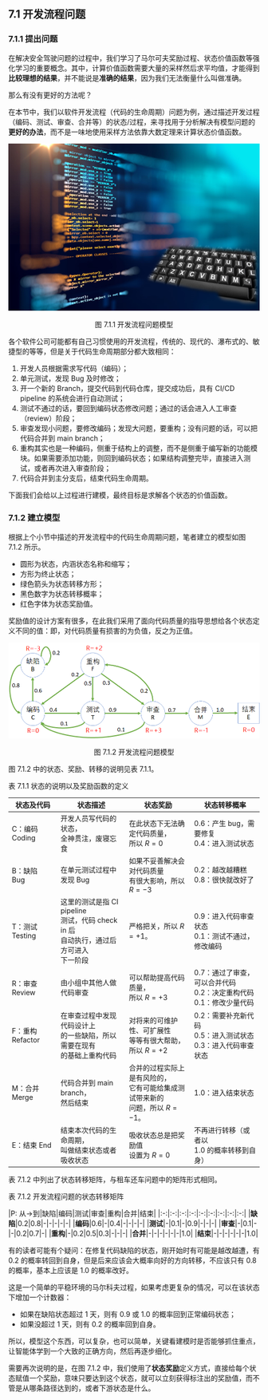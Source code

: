 ## 7.1 开发流程问题

### 7.1.1 提出问题

在解决安全驾驶问题的过程中，我们学习了马尔可夫奖励过程、状态价值函数等强化学习的重要概念。其中，计算价值函数需要大量的采样然后求平均值，才能得到**比较理想的结果**，并不能说是**准确的结果**，因为我们无法衡量什么叫做准确。

那么有没有更好的方法呢？

在本节中，我们以软件开发流程（代码的生命周期）问题为例，通过描述开发过程（编码、测试、审查、合并等）的状态/过程，来寻找用于分析解决有模型问题的**更好的办法**，而不是一味地使用采样方法依靠大数定理来计算状态价值函数。

<center>
<img src="./img/Code-Cover.png">

图 7.1.1 开发流程问题模型
</center>


各个软件公司可能都有自己习惯使用的开发流程，传统的、现代的、瀑布式的、敏捷型的等等，但是关于代码生命周期部分都大致相同：

1. 开发人员根据需求写代码（编码）；
2. 单元测试，发现 Bug 及时修改；
3. 开一个新的 Branch，提交代码到代码仓库，提交成功后，具有 CI/CD pipeline 的系统会进行自动测试；
4. 测试不通过的话，要回到编码状态修改问题；通过的话会进入人工审查（review）阶段；
5. 审查发现小问题，要修改编码；发现大问题，要重构；没有问题的话，可以把代码合并到 main branch；
6. 重构其实也是一种编码，侧重于结构上的调整，而不是侧重于编写新的功能模块。如果需要添加功能，则回到编码状态；如果结构调整完毕，直接进入测试，或者再次进入审查阶段；
7. 代码合并到主分支后，结束代码生命周期。

下面我们会给以上过程进行建模，最终目标是求解各个状态的价值函数。

### 7.1.2 建立模型

根据上个小节中描述的开发流程中的代码生命周期问题，笔者建立的模型如图 7.1.2 所示。

- 圆形为状态，内涵状态名称和缩写；
- 方形为终止状态；
- 绿色箭头为状态转移方形；
- 黑色数字为状态转移概率；
- 红色字体为状态奖励值。

奖励值的设计方案有很多，在此我们采用了面向代码质量的指导思想给各个状态定义不同的值：即，对代码质量有损害的为负值，反之为正值。

<center>
<img src="./img/Code-Model.png">

图 7.1.2 开发流程问题模型
</center>

图 7.1.2 中的状态、奖励、转移的说明见表 7.1.1。

表 7.1.1 状态的说明以及奖励函数的定义

|状态及代码|状态描述|状态奖励|状态转移概率|
|-|-|-|-|
|C：编码 Coding|开发人员写代码的状态，<br>全神贯注，废寝忘食|在此状态下无法确定代码质量，<br>所以 $R=0$|0.6：产生 bug，需要修复<br>0.4：进入测试状态|
|B：缺陷<br>Bug|在单元测试过程中发现 Bug|如果不妥善解决会对代码质量<br>有很大影响，所以 $R=-3$|0.2：越改越糟糕<br>0.8：很快就改好了|
|T：测试 Testing|这里的测试是指 CI pipeline<br>测试，代码 check in 后<br>自动执行，通过后方可进入<br>下一阶段|严格把关，所以 $R=+1$。|0.9：进入代码审查状态<br>0.1：测试不通过，修改编码|
|R：审查 Review| 由小组中其他人做代码审查|可以帮助提高代码质量，<br>所以 $R=+3$|0.7：通过了审查，可以合并代码<br>0.2：决定重构代码<br>0.1：修改少量代码|
|F：重构 Refactor|在审查过程中发现代码设计上<br>的一些缺陷，所以需要在现有<br>的基础上重构代码|对将来的可维护性、可扩展性<br>等等有很大帮助，所以 $R=+2$|0.2：需要补充新代码<br>0.5：进入测试状态<br>0.3：进入代码审查状态|
|M：合并 Merge|代码合并到 main branch，<br>然后结束|合并的过程实际上是有风险的，<br>它有可能给集成测试带来新的<br>问题，所以 $R=-1$。|1.0：进入结束状态|
|E：结束 End|结束本次代码的生命周期，<br>叫做结束状态或者吸收状态|吸收状态总是把奖励值<br>设置为 $R=0$|不再进行转移（或者以<br>1.0 的概率转移到自身）|


表 7.1.2 中列出了状态转移矩阵，与租车还车问题中的矩阵形式相同。

表 7.1.2 开发流程问题的状态转移矩阵

|P: 从$\rightarrow$到|缺陷|编码|测试|审查|重构|合并|结束|
|:-:|:-:|:-:|:-:|:-:|:-:|:-:|:-:|:-:|
|**缺陷**|0.2|0.8|-|-|-|-|-|
|**编码**|0.6|-|0.4|-|-|-|-|
|**测试**|-|0.1|-|0.9|-|-|-|
|**审查**|-|0.1|-|-|0.2|0.7|-|
|**重构**|-|0.2|0.5|0.3|-|-|-|
|**合并**|-|-|-|-|-|-|1.0|
|**结束**|-|-|-|-|-|-|1.0|

有的读者可能有个疑问：在修复代码缺陷的状态，刚开始时有可能是越改越遭，有 0.2 的概率转回到自身，但是后来应该会大概率向好的方向转移，不应该只有 0.8 的概率，基本上应该是 1.0 的概率改好。

这是一个简单的平稳环境的马尔科夫过程，如果考虑更复杂的情况，可以在该状态下增加一个计数器：
- 如果在缺陷状态超过 1 天，则有 0.9 或 1.0 的概率回到正常编码状态；
- 如果没超过 1 天，则有 0.2 的概率回到自身。

所以，模型这个东西，可以复杂，也可以简单，关键看建模时是否能够抓住重点，让智能体学到一个大致的正确方向，然后再逐步细化。

需要再次说明的是，在图 7.1.2 中，我们使用了**状态奖励**定义方式，直接给每个状态赋值一个奖励，意味只要达到这个状态，就可以立刻获得标注出的奖励值，而不管是从哪条路径达到的，或者下游状态是什么。

